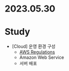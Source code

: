 # 2023.05.30

# Study
* [Cloud] 운영 환경 구성
  * [AWS Regulations](https://dyfhfhd56.tistory.com/84)
  * Amazon Web Service
  * 서버 배포
